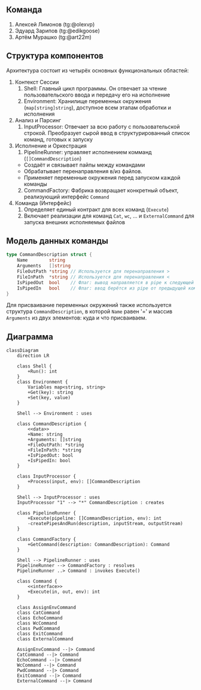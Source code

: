 ## Команда 
1. Алексей Лимонов (tg:@olexvp)
2. Эдуард Зарипов (tg:@edikgoose)
3. Артём Мурашко (tg:@art22m)

## Структура компонентов

Архитектура состоит из четырёх основных функциональных областей:
1. Контекст Сессии
	1. Shell: Главный цикл программы. Он отвечает за чтение пользовательского ввода и передачу его на исполнение
	2. Environment: Хранилище переменных окружения (`map[string]string`), доступное всем этапам обработки и исполнения
2. Анализ и Парсинг
	1. InputProcessor: Отвечает за всю работу с пользовательской строкой. Преобразует сырой ввод в структурированный список команд, готовых к запуску
3. Исполнение и Оркестрация
	1. PipelineRunner: управляет исполнением комманд (`[]CommandDescription`)
      * Создаёт и связывает пайпы между командами
      * Обрабатывает перенаправления в/из файлов.
      * Применяет переменные окружения перед запуском каждой команды
	2. CommandFactory: Фабрика возвращает конкретный объект, реализующий интерфейс `Command`
4. Команда (Интерфейс)
	1. Определяет единый контракт для всех команд (`Execute`)
	2. Включает реализации для команд `Cat`, `wc`, ... и `ExternalCommand` для запуска внешних исполняемых файлов

## Модель данных команды
```go
type CommandDescription struct {
    Name        string
    Arguments   []string
    FileOutPath *string // Используется для перенаправления >
    FileInPath  *string // Используется для перенаправления <
    IsPipedOut  bool    // Флаг: вывод направляется в pipe к следующей команде
    IsPipedIn   bool    // Флаг: ввод берётся из pipe от предыдущей команды
}
```

Для присваивание переменных окружений также используется структура `CommandDescription`, в которой `Name` равен '=' и массив `Arguments` из двух элементов: куда и что присваиваем. 

## Диаграмма
```mermaid
classDiagram
    direction LR

    class Shell {
        +Run(): int
    }
    class Environment {
        Variables map<string, string>
        +Get(key): string
        +Set(key, value)
    }

    Shell --> Environment : uses

    class CommandDescription {
        <<data>>
        +Name: string
        +Arguments: []string
        +FileOutPath: *string
        +FileInPath: *string
        +IsPipedOut: bool
        +IsPipedIn: bool
    }

    class InputProcessor {
        +Process(input, env): []CommandDescription
    }

    Shell --> InputProcessor : uses
    InputProcessor "1" --> "*" CommandDescription : creates

    class PipelineRunner {
        +Execute(pipeline: []CommandDescription, env): int
        -createPipesAndRun(description, inputStream, outputStream)
    }
    
    class CommandFactory {
        +GetCommand(description: CommandDescription): Command
    }

    Shell --> PipelineRunner : uses
    PipelineRunner --> CommandFactory : resolves
    PipelineRunner ..> Command : invokes Execute()

    class Command {
        <<interface>>
        +Execute(in, out, env): int
    }

    class AssignEnvCommand
    class CatCommand
    class EchoCommand
    class WcCommand
    class PwdCommand
    class ExitCommand
    class ExternalCommand
    
    AssignEnvCommand --|> Command
    CatCommand --|> Command
    EchoCommand --|> Command
    WcCommand --|> Command
    PwdCommand --|> Command
    ExitCommand --|> Command
    ExternalCommand --|> Command

```

